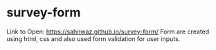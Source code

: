 # survey-form
Link to Open: https://sahnwaz.github.io/survey-form/
Form are created using html, css and also used form validation for user inputs.
